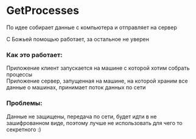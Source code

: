 # GetProcesses
По идее собирает данные с компьютера и отправляет на сервер

C Божьей помощью работает, за остальное не уверен


### Как это работает:
  Приложение клиент запускается на машине с которой хотим собрать процессы </br>
  Приложение сервер, запущенная на машине, на которой храним все данные о машинах, принимает поток данных по сети
  
  
 ### Проблемы:
  Данные не защищены, передача по сети, будет идти в не зашифрованном виде, поэтому лучше не использовать для чего то секретного :)
